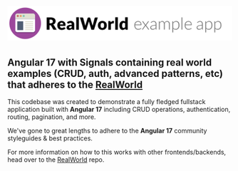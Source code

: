 # ![Real World Example App](logo.png)

## Angular 17 with Signals containing real world examples (CRUD, auth, advanced patterns, etc) that adheres to the [RealWorld](https://github.com/gothinkster/realworld)

This codebase was created to demonstrate a fully fledged fullstack application built with **Angular 17** including CRUD operations, authentication, routing, pagination, and more.

We've gone to great lengths to adhere to the **Angular 17** community styleguides & best practices.

For more information on how to this works with other frontends/backends, head over to the [RealWorld](https://github.com/gothinkster/realworld) repo.   